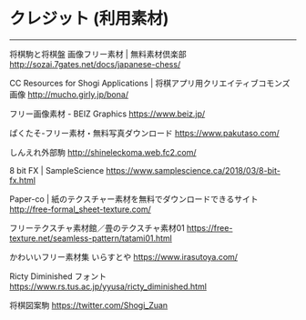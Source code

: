 # クレジット (利用素材)
<hr>

将棋駒と将棋盤 画像フリー素材 | 無料素材倶楽部
http://sozai.7gates.net/docs/japanese-chess/

CC Resources for Shogi Applications | 将棋アプリ用クリエイティブコモンズ画像
http://mucho.girly.jp/bona/
 
フリー画像素材 - BEIZ Graphics
https://www.beiz.jp/
 
ぱくたそ-フリー素材・無料写真ダウンロード
https://www.pakutaso.com/
 
しんえれ外部駒
http://shineleckoma.web.fc2.com/
 
8 bit FX | SampleScience
https://www.samplescience.ca/2018/03/8-bit-fx.html
 
Paper-co | 紙のテクスチャー素材を無料でダウンロードできるサイト
http://free-formal_sheet-texture.com/
 
フリーテクスチャ素材館／畳のテクスチャ素材01
https://free-texture.net/seamless-pattern/tatami01.html

かわいいフリー素材集 いらすとや
https://www.irasutoya.com/

Ricty Diminished フォント
https://www.rs.tus.ac.jp/yyusa/ricty_diminished.html

将棋図案駒
https://twitter.com/Shogi_Zuan
